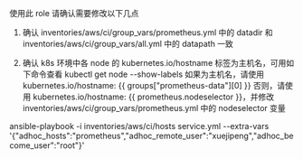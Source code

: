 使用此 role 请确认需要修改以下几点

1. 确认 inventories/aws/ci/group_vars/prometheus.yml 中的 datadir  和  inventories/aws/ci/group_vars/all.yml 中的 datapath 一致

2. 确认 k8s 环境中各 node 的 kubernetes.io/hostname 标签为主机名，可用如下命令查看  kubectl get node --show-labels
   如果为主机名，请使用  kubernetes.io/hostname: {{ groups["prometheus-data"][0] }}
   否则，请使用 kubernetes.io/hostname: {{ prometheus.nodeselector }}，并修改 inventories/aws/ci/group_vars/prometheus.yml 中的 nodeselector 变量

  
ansible-playbook -i inventories/aws/ci/hosts service.yml --extra-vars '{"adhoc_hosts":"prometheus","adhoc_remote_user":"xuejipeng","adhoc_become_user":"root"}'